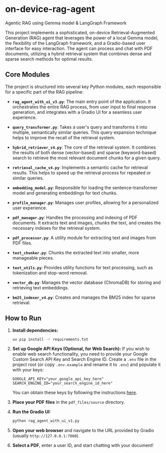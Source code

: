 # on-device-rag-agent

Agentic RAG using Gemma model & LangGraph Framework

This project implements a sophisticated, on-device Retrieval-Augmented Generation (RAG) agent that leverages the power of a local Gemma model, the flexibility of the LangGraph framework, and a Gradio-based user interface for easy interaction. The agent can process and chat with PDF documents, utilizing a hybrid retrieval system that combines dense and sparse search methods for optimal results.

## Core Modules

The project is structured into several key Python modules, each responsible for a specific part of the RAG pipeline:

-   **`rag_agent_with_ui_v3.py`**: The main entry point of the application. It orchestrates the entire RAG process, from user input to final response generation, and integrates with a Gradio UI for a seamless user experience.

-   **`query_transformer.py`**: Takes a user's query and transforms it into multiple, semantically similar queries. This query expansion technique helps to improve the recall of the retrieval system.

-   **`hybrid_retriever_v4.py`**: The core of the retrieval system. It combines the results of both dense (vector-based) and sparse (keyword-based) search to retrieve the most relevant document chunks for a given query.

-   **`retrieval_cache_v4.py`**: Implements a semantic cache for retrieval results. This helps to speed up the retrieval process for repeated or similar queries.

-   **`embedding_model.py`**: Responsible for loading the sentence-transformer model and generating embeddings for text chunks.

-   **`profile_manager.py`**: Manages user profiles, allowing for a personalized user experience.

-   **`pdf_manager.py`**: Handles the processing and indexing of PDF documents. It extracts text and images, chunks the text, and creates the necessary indexes for the retrieval system.

-   **`pdf_processor.py`**: A utility module for extracting text and images from PDF files.

-   **`text_chunker.py`**: Chunks the extracted text into smaller, more manageable pieces.

-   **`text_utils.py`**: Provides utility functions for text processing, such as tokenization and stop-word removal.

-   **`vector_db.py`**: Manages the vector database (ChromaDB) for storing and retrieving text embeddings.

-   **`bm25_indexer_v4.py`**: Creates and manages the BM25 index for sparse retrieval.

## How to Run

1.  **Install dependencies:**

    ```bash
    uv pip install -r requirements.txt
    ```

2.  **Set up Google API Keys (Optional, for Web Search):**
    If you wish to enable web search functionality, you need to provide your Google Custom Search API Key and Search Engine ID.
    Create a `.env` file in the project root (or copy `.env.example` and rename it to `.env`) and populate it with your keys:

    ```
    GOOGLE_API_KEY="your_google_api_key_here"
    SEARCH_ENGINE_ID="your_search_engine_id_here"
    ```
    You can obtain these keys by following the instructions [here](https://developers.google.com/custom-search/v1/overview).

3.  **Place your PDF files** in the `pdf_files/source` directory.

4.  **Run the Gradio UI:**

    ```bash
    python rag_agent_with_ui_v1.py
    ```

5.  **Open your web browser** and navigate to the URL provided by Gradio (usually `http://127.0.0.1:7860`).

6.  **Select a PDF**, enter a user ID, and start chatting with your document!